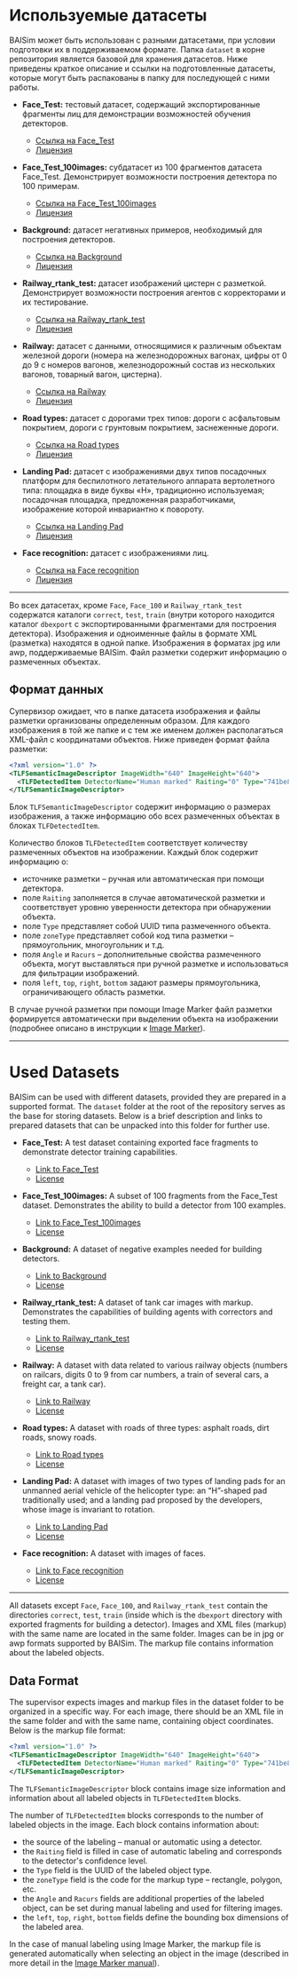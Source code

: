 # Используемые датасеты

BAISim может быть использован с разными датасетами, при условии подготовки их в поддерживаемом формате. Папка `dataset` в корне репозитория является базовой для хранения датасетов. Ниже приведены краткое описание и ссылки на подготовленные датасеты, которые могут быть распакованы в папку для последующей с ними работы.

- **Face_Test:** тестовый датасет, содержащий экспортированные фрагменты лиц для демонстрации возможностей обучения детекторов.
  - [Ссылка на Face_Test](https://www.kaggle.com/datasets/nuidelirina/face-test)
  - [Лицензия](https://opendatacommons.org/licenses/dbcl/1-0/)

- **Face_Test_100images:** субдатасет из 100 фрагментов датасета Face_Test. Демонстрирует возможности построения детектора по 100 примерам.
  - [Ссылка на Face_Test_100images](https://www.kaggle.com/datasets/nuidelirina/face-test-100images)
  - [Лицензия](https://opendatacommons.org/licenses/dbcl/1-0/)

- **Background:** датасет негативных примеров, необходимый для построения детекторов.
  - [Ссылка на Background](https://www.kaggle.com/datasets/nuidelirina/background)
  - [Лицензия](https://opendatacommons.org/licenses/dbcl/1-0/)

- **Railway_rtank_test:** датасет изображений цистерн с разметкой. Демонстрирует возможности построения агентов с корректорами и их тестирование.
  - [Ссылка на Railway_rtank_test](https://kaggle.com/datasets/3266611f5a350adf9309967982d67b51a9a3027449ef524ec1e2c8833143a1a4)
  - [Лицензия](https://cdla.dev/permissive-1-0/)

- **Railway:** датасет с данными, относящимися к различным объектам железной дороги (номера на железнодорожных вагонах, цифры от 0 до 9 с номеров вагонов, железнодорожный состав из нескольких вагонов, товарный вагон, цистерна).
  - [Ссылка на Railway](https://kaggle.com/datasets/fbfe48ad425a0d4ef55a30aaf5f5997fca2d8d34b43cba94943ce4a88c3e3026)
  - [Лицензия](https://cdla.dev/permissive-1-0/)

- **Road types:** датасет с дорогами трех типов: дороги с асфальтовым покрытием, дороги с грунтовым покрытием, заснеженные дороги.
  - [Ссылка на Road types](https://www.kaggle.com/datasets/nuidelirina/road-types)
  - [Лицензия](https://opendatacommons.org/licenses/dbcl/1-0/)

- **Landing Pad:** датасет с изображениями двух типов посадочных платформ для беспилотного летательного аппарата вертолетного типа: площадка в виде буквы «Н», традиционно используемая; посадочная площадка, предложенная разработчиками, изображение которой инвариантно к повороту.
  - [Ссылка на Landing Pad](https://www.kaggle.com/datasets/nuidelirina/landing-pad)
  - [Лицензия](https://opendatacommons.org/licenses/dbcl/1-0/)

- **Face recognition:** датасет с изображениями лиц.
  - [Ссылка на Face recognition](https://www.kaggle.com/datasets/nuidelirina/face-recognition)
  - [Лицензия](https://opendatacommons.org/licenses/dbcl/1-0/)

---

Во всех датасетах, кроме `Face`, `Face_100` и `Railway_rtank_test` содержатся каталоги `correct`, `test`, `train` (внутри которого находится каталог `dbexport` с экспортированными фрагментами для построения детектора). Изображения и одноименные файлы в формате XML (разметка) находятся в одной папке. Изображения в форматах jpg или awp, поддерживаемые BAISim. Файл разметки содержит информацию о размеченных объектах.

## Формат данных

Супервизор ожидает, что в папке датасета изображения и файлы разметки организованы определенным образом. Для каждого изображения в той же папке и с тем же именем должен располагаться XML-файл с координатами объектов. Ниже приведен формат файла разметки:

```xml
<?xml version="1.0" ?>
<TLFSemanticImageDescriptor ImageWidth="640" ImageHeight="640">
  <TLFDetectedItem DetectorName="Human marked" Raiting="0" Type="741be8a0-0538-40ff-8be3-b0023aa14c65" zoneType="1" Angle="0" Racurs="0" left="0" top="0" right="93" bottom="127" Comment="" />
</TLFSemanticImageDescriptor>
```

Блок `TLFSemanticImageDescriptor` содержит информацию о размерах изображения, а также информацию обо всех размеченных объектах в блоках `TLFDetectedItem`.

Количество блоков `TLFDetectedItem` соответствует количеству размеченных объектов на изображении. Каждый блок содержит информацию о:
- источнике разметки – ручная или автоматическая при помощи детектора.
- поле `Raiting` заполняется в случае автоматической разметки и соответствует уровню уверенности детектора при обнаружении объекта.
- поле `Type` представляет собой UUID типа размеченного объекта.
- поле `zoneType` представляет собой код типа разметки – прямоугольник, многоугольник и т.д.
- поля `Angle` и `Racurs` – дополнительные свойства размеченного объекта, могут выставляться при ручной разметке и использоваться для фильтрации изображений.
- поля `left`, `top`, `right`, `bottom` задают размеры прямоугольника, ограничивающего область разметки.

В случае ручной разметки при помощи Image Marker файл разметки формируется автоматически при выделении объекта на изображении (подробнее описано в инструкции к [Image Marker](https://github.com/olgashemagina/BAISim/tree/main/Documentation/IM_pr_description_user_manual.docx)).


---

# Used Datasets

BAISim can be used with different datasets, provided they are prepared in a supported format. The `dataset` folder at the root of the repository serves as the base for storing datasets. Below is a brief description and links to prepared datasets that can be unpacked into this folder for further use.

- **Face_Test:** A test dataset containing exported face fragments to demonstrate detector training capabilities.
  - [Link to Face_Test](https://www.kaggle.com/datasets/nuidelirina/face-test)
  - [License](https://opendatacommons.org/licenses/dbcl/1-0/)

- **Face_Test_100images:** A subset of 100 fragments from the Face_Test dataset. Demonstrates the ability to build a detector from 100 examples.
  - [Link to Face_Test_100images](https://www.kaggle.com/datasets/nuidelirina/face-test-100images)
  - [License](https://opendatacommons.org/licenses/dbcl/1-0/)

- **Background:** A dataset of negative examples needed for building detectors.
  - [Link to Background](https://www.kaggle.com/datasets/nuidelirina/background)
  - [License](https://opendatacommons.org/licenses/dbcl/1-0/)

- **Railway_rtank_test:** A dataset of tank car images with markup. Demonstrates the capabilities of building agents with correctors and testing them.
  - [Link to Railway_rtank_test](https://kaggle.com/datasets/3266611f5a350adf9309967982d67b51a9a3027449ef524ec1e2c8833143a1a4)
  - [License](https://cdla.dev/permissive-1-0/)

- **Railway:** A dataset with data related to various railway objects (numbers on railcars, digits 0 to 9 from car numbers, a train of several cars, a freight car, a tank car).
  - [Link to Railway](https://kaggle.com/datasets/fbfe48ad425a0d4ef55a30aaf5f5997fca2d8d34b43cba94943ce4a88c3e3026)
  - [License](https://cdla.dev/permissive-1-0/)

- **Road types:** A dataset with roads of three types: asphalt roads, dirt roads, snowy roads.
  - [Link to Road types](https://www.kaggle.com/datasets/nuidelirina/road-types)
  - [License](https://opendatacommons.org/licenses/dbcl/1-0/)

- **Landing Pad:** A dataset with images of two types of landing pads for an unmanned aerial vehicle of the helicopter type: an “H”-shaped pad traditionally used; and a landing pad proposed by the developers, whose image is invariant to rotation.
  - [Link to Landing Pad](https://www.kaggle.com/datasets/nuidelirina/landing-pad)
  - [License](https://opendatacommons.org/licenses/dbcl/1-0/)

- **Face recognition:** A dataset with images of faces.
  - [Link to Face recognition](https://www.kaggle.com/datasets/nuidelirina/face-recognition)
  - [License](https://opendatacommons.org/licenses/dbcl/1-0/)

---

All datasets except `Face`, `Face_100`, and `Railway_rtank_test` contain the directories `correct`, `test`, `train` (inside which is the `dbexport` directory with exported fragments for building a detector). Images and XML files (markup) with the same name are located in the same folder. Images can be in jpg or awp formats supported by BAISim. The markup file contains information about the labeled objects.

## Data Format

The supervisor expects images and markup files in the dataset folder to be organized in a specific way. For each image, there should be an XML file in the same folder and with the same name, containing object coordinates. Below is the markup file format:

```xml
<?xml version="1.0" ?>
<TLFSemanticImageDescriptor ImageWidth="640" ImageHeight="640">
  <TLFDetectedItem DetectorName="Human marked" Raiting="0" Type="741be8a0-0538-40ff-8be3-b0023aa14c65" zoneType="1" Angle="0" Racurs="0" left="0" top="0" right="93" bottom="127" Comment="" />
</TLFSemanticImageDescriptor>
```

The `TLFSemanticImageDescriptor` block contains image size information and information about all labeled objects in `TLFDetectedItem` blocks.

The number of `TLFDetectedItem` blocks corresponds to the number of labeled objects in the image. Each block contains information about:
- the source of the labeling – manual or automatic using a detector.
- the `Raiting` field is filled in case of automatic labeling and corresponds to the detector's confidence level.
- the `Type` field is the UUID of the labeled object type.
- the `zoneType` field is the code for the markup type – rectangle, polygon, etc.
- the `Angle` and `Racurs` fields are additional properties of the labeled object, can be set during manual labeling and used for filtering images.
- the `left`, `top`, `right`, `bottom` fields define the bounding box dimensions of the labeled area.

In the case of manual labeling using Image Marker, the markup file is generated automatically when selecting an object in the image (described in more detail in the [Image Marker manual](https://github.com/olgashemagina/BAISim/tree/main/Documentation/IM_pr_description_user_manual.docx)).


